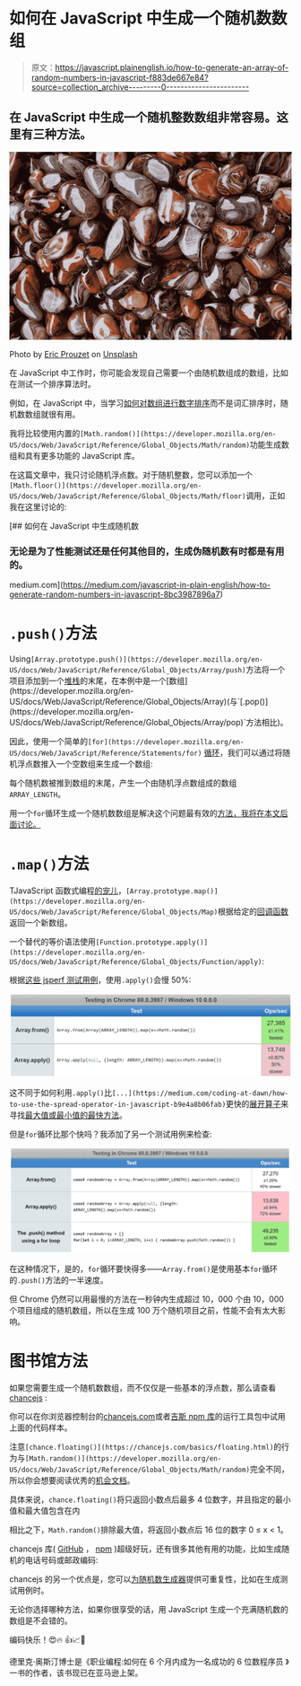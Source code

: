 # 如何在 JavaScript 中生成一个随机数数组

> 原文：<https://javascript.plainenglish.io/how-to-generate-an-array-of-random-numbers-in-javascript-f883de667e84?source=collection_archive---------0----------------------->

## 在 JavaScript 中生成一个随机整数数组非常容易。这里有三种方法。

![](img/e1db4c3121257fcaea389aa0de4e7050.png)

Photo by [Eric Prouzet](https://unsplash.com/@eprouzet?utm_source=medium&utm_medium=referral) on [Unsplash](https://unsplash.com?utm_source=medium&utm_medium=referral)

在 JavaScript 中工作时，你可能会发现自己需要一个由随机数组成的数组，比如在测试一个排序算法时。

例如，在 JavaScript 中，当学习[如何对数组进行数字排序](https://medium.com/coding-at-dawn/how-to-sort-an-array-numerically-in-javascript-2b22710e3958)而不是词汇排序时，随机数数组就很有用。

我将比较使用内置的`[Math.random()](https://developer.mozilla.org/en-US/docs/Web/JavaScript/Reference/Global_Objects/Math/random)`功能生成数组和具有更多功能的 JavaScript 库。

在这篇文章中，我只讨论随机浮点数。对于随机整数，您可以添加一个`[Math.floor()](https://developer.mozilla.org/en-US/docs/Web/JavaScript/Reference/Global_Objects/Math/floor)`调用，正如我在这里讨论的:

[](https://medium.com/javascript-in-plain-english/how-to-generate-random-numbers-in-javascript-8bc3987896a7) [## 如何在 JavaScript 中生成随机数

### 无论是为了性能测试还是任何其他目的，生成伪随机数有时都是有用的。

medium.com](https://medium.com/javascript-in-plain-english/how-to-generate-random-numbers-in-javascript-8bc3987896a7) 

# `.push()`方法

Using`[Array.prototype.push()](https://developer.mozilla.org/en-US/docs/Web/JavaScript/Reference/Global_Objects/Array/push)`方法将一个项目添加到一个[堆栈](https://en.wikipedia.org/wiki/Stack_(abstract_data_type))的末尾，在本例中是一个[数组](https://developer.mozilla.org/en-US/docs/Web/JavaScript/Reference/Global_Objects/Array)(与`[.pop()](https://developer.mozilla.org/en-US/docs/Web/JavaScript/Reference/Global_Objects/Array/pop)`方法相比)。

因此，使用一个简单的`[for](https://developer.mozilla.org/en-US/docs/Web/JavaScript/Reference/Statements/for)` [循环](https://developer.mozilla.org/en-US/docs/Web/JavaScript/Reference/Statements/for)，我们可以通过将随机浮点数推入一个空数组来生成一个数组:

每个随机数被推到数组的末尾，产生一个由随机浮点数组成的数组`ARRAY_LENGTH`。

用一个`for`循环生成一个随机数数组是解决这个问题最有效的[方法，我将在本文后面讨论。](https://www.incredible-web.com/blog/performance-of-for-loops-with-javascript/)

# `.map()`方法

TJavaScript 函数式编程[的宠儿](https://medium.com/javascript-in-plain-english/what-are-javascript-programming-paradigms-3ef0f576dfdb)，`[Array.prototype.map()](https://developer.mozilla.org/en-US/docs/Web/JavaScript/Reference/Global_Objects/Map)`根据给定的[回调函数](https://developer.mozilla.org/en-US/docs/Glossary/Callback_function)返回一个新数组。

一个替代的等价语法使用`[Function.prototype.apply()](https://developer.mozilla.org/en-US/docs/Web/JavaScript/Reference/Global_Objects/Function/apply)`:

根据[这些 jsperf 测试用例](https://jsperf.com/array-from-vs-array-apply-for-random-numbers)，使用`.apply()`会慢 50%:

![](img/6ecccfedf8fa6f1747e22a67554a1374.png)

这不同于如何利用`.apply()`比`[...](https://medium.com/coding-at-dawn/how-to-use-the-spread-operator-in-javascript-b9e4a8b06fab)`更快的[展开算子](https://medium.com/coding-at-dawn/how-to-use-the-spread-operator-in-javascript-b9e4a8b06fab)来寻找[最大值或最小值的最快方法](https://medium.com/coding-at-dawn/the-fastest-way-to-find-minimum-and-maximum-values-in-an-array-in-javascript-2511115f8621)。

但是`for`循环比那个快吗？我添加了另一个测试用例来检查:

![](img/f2b14c140c6e34ee494f6e21af1e7e51.png)

在这种情况下，是的，`for`循环要快得多——`Array.from()`是使用基本`for`循环的`.push()`方法的一半速度。

但 Chrome 仍然可以用最慢的方法在一秒钟内生成超过 10，000 个由 10，000 个项目组成的随机数组，所以在生成 100 万个随机项目之前，性能不会有太大影响。

# 图书馆方法

如果您需要生成一个随机数数组，而不仅仅是一些基本的浮点数，那么请查看 [chancejs](https://chancejs.com/) :

你可以在你浏览器控制台的[chancejs.com](https://chancejs.com)或者[吉斯 npm 库](https://npm.runkit.com/chance)的运行工具包中试用上面的代码样本。

注意`[chance.floating()](https://chancejs.com/basics/floating.html)`的行为与`[Math.random()](https://developer.mozilla.org/en-US/docs/Web/JavaScript/Reference/Global_Objects/Math/random)`完全不同，所以你会想要阅读优秀的[机会文档](https://chancejs.com/)。

具体来说，`chance.floating()`将只返回小数点后最多 4 位数字，并且指定的最小值和最大值包含在内

相比之下，`Math.random()`排除最大值，将返回小数点后 16 位的数字 0 ≤ x < 1。

chancejs 库( [GitHub](https://github.com/chancejs/chancejs) ， [npm](https://www.npmjs.com/package/chance) )超级好玩，还有很多其他有用的功能，比如生成随机的电话号码或邮政编码:

chancejs 的另一个优点是，您可以[为随机数生成器](https://chancejs.com/usage/seed.html)提供可重复性，比如在生成测试用例时。

无论你选择哪种方法，如果你很享受的话，用 JavaScript 生成一个充满随机数的数组是不会错的。

编码快乐！😍🔥 👍📈🦄

德里克·奥斯汀博士是《职业编程:如何在 6 个月内成为一名成功的 6 位数程序员 》一书的作者，该书现已在亚马逊上架。
